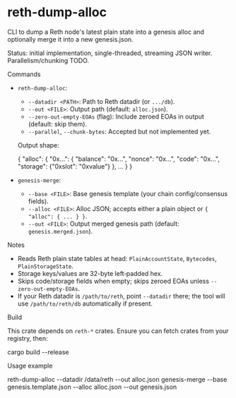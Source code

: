 reth-dump-alloc
================

CLI to dump a Reth node's latest plain state into a genesis alloc and optionally merge it into a new genesis.json.

Status: initial implementation, single-threaded, streaming JSON writer. Parallelism/chunking TODO.

Commands

- `reth-dump-alloc`:
  - `--datadir <PATH>`: Path to Reth datadir (or `.../db`).
  - `--out <FILE>`: Output path (default: `alloc.json`).
  - `--zero-out-empty-EOAs` (flag): Include zeroed EOAs in output (default: skip them).
  - `--parallel`, `--chunk-bytes`: Accepted but not implemented yet.

  Output shape:

  {
    "alloc": {
      "0x...": { "balance": "0x...", "nonce": "0x...", "code": "0x...", "storage": {"0xslot": "0xvalue"} },
      ...
    }
  }

- `genesis-merge`:
  - `--base <FILE>`: Base genesis template (your chain config/consensus fields).
  - `--alloc <FILE>`: Alloc JSON; accepts either a plain object or `{ "alloc": { ... } }`.
  - `--out <FILE>`: Output merged genesis path (default: `genesis.merged.json`).

Notes

- Reads Reth plain state tables at head: `PlainAccountState`, `Bytecodes`, `PlainStorageState`.
- Storage keys/values are 32-byte left‑padded hex.
- Skips code/storage fields when empty; skips zeroed EOAs unless `--zero-out-empty-EOAs`.
- If your Reth datadir is `/path/to/reth`, point `--datadir` there; the tool will use `/path/to/reth/db` automatically if present.

Build

This crate depends on `reth-*` crates. Ensure you can fetch crates from your registry, then:

  cargo build --release

Usage example

  reth-dump-alloc --datadir /data/reth --out alloc.json
  genesis-merge --base genesis.template.json --alloc alloc.json --out genesis.json

